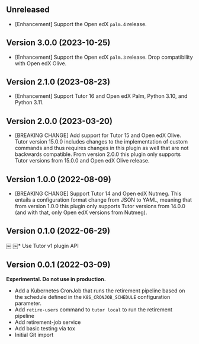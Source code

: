 ## Unreleased

* [Enhancement] Support the Open edX `palm.4` release.

## Version 3.0.0 (2023-10-25)

* [Enhancement] Support the Open edX `palm.3` release. Drop
  compatibility with Open edX Olive.

## Version 2.1.0 (2023-08-23)

* [Enhancement] Support Tutor 16 and Open edX Palm, Python 3.10, and Python 3.11.

## Version 2.0.0 (2023-03-20)

* [BREAKING CHANGE] Add support for Tutor 15 and Open edX Olive.
  Tutor version 15.0.0 includes changes to the implementation of
  custom commands and thus requires changes in this plugin as well
  that are not backwards compatible.
  From version 2.0.0 this plugin only supports Tutor versions
  from 15.0.0 and Open edX Olive release.

## Version 1.0.0 (2022-08-09)

* [BREAKING CHANGE] Support Tutor 14 and Open edX Nutmeg. This entails
  a configuration format change from JSON to YAML, meaning that from
  version 1.0.0 this plugin only supports Tutor versions from 14.0.0
  (and with that, only Open edX versions from Nutmeg).

## Version 0.1.0 (2022-06-29)
￼
￼* Use Tutor v1 plugin API

## Version 0.0.1 (2022-03-09)

**Experimental. Do not use in production.**

* Add a Kubernetes CronJob that runs the retirement pipeline based on
  the schedule defined in the `K8S_CRONJOB_SCHEDULE` configuration
  parameter.
* Add `retire-users` command to `tutor local` to run the retirement pipeline
* Add retirement-job service
* Add basic testing via tox
* Initial Git import
